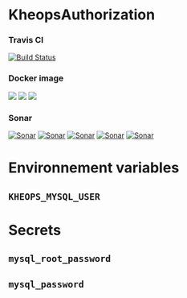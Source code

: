 # KheopsAuthorization

### Travis CI
[![Build Status](https://travis-ci.org/OsiriX-Foundation/KheopsProxy.svg?branch=master)](https://travis-ci.org/OsiriX-Foundation/KheopsProxy)
### Docker image
[![](https://images.microbadger.com/badges/version/osirixfoundation/kheopsproxy-tomcat:master.svg)](https://microbadger.com/images/osirixfoundation/kheopsproxy-tomcat:master "Get your own version badge on microbadger.com")
[![](https://images.microbadger.com/badges/image/osirixfoundation/kheopsproxy-tomcat:master.svg)](https://microbadger.com/images/osirixfoundation/kheopsproxy-tomcat:master "Get your own image badge on microbadger.com")
[![](https://images.microbadger.com/badges/commit/osirixfoundation/kheopsproxy-tomcat:master.svg)](http://microbadger.com/images/osirixfoundation/kheopsproxy-tomcat:master "Get your own commit badge on microbadger.com")

### Sonar
[![Sonar](https://sonarcloud.io/api/project_badges/measure?project=KheopsProxy&metric=ncloc)](https://sonarcloud.io/dashboard?id=KheopsProxy)
[![Sonar](https://sonarcloud.io/api/project_badges/measure?project=KheopsProxy&metric=reliability_rating)](https://sonarcloud.io/dashboard?id=KheopsProxy)
[![Sonar](https://sonarcloud.io/api/project_badges/measure?project=KheopsProxy&metric=sqale_rating)](https://sonarcloud.io/dashboard?id=KheopsProxy)
[![Sonar](https://sonarcloud.io/api/project_badges/measure?project=KheopsProxy&metric=security_rating)](https://sonarcloud.io/dashboard?id=KheopsProxy)
[![Sonar](https://sonarcloud.io/api/project_badges/measure?project=KheopsProxy&metric=alert_status)](https://sonarcloud.io/dashboard?id=KheopsProxy)

# Environnement variables

## `KHEOPS_MYSQL_USER`

# Secrets

## `mysql_root_password`

## `mysql_password`
